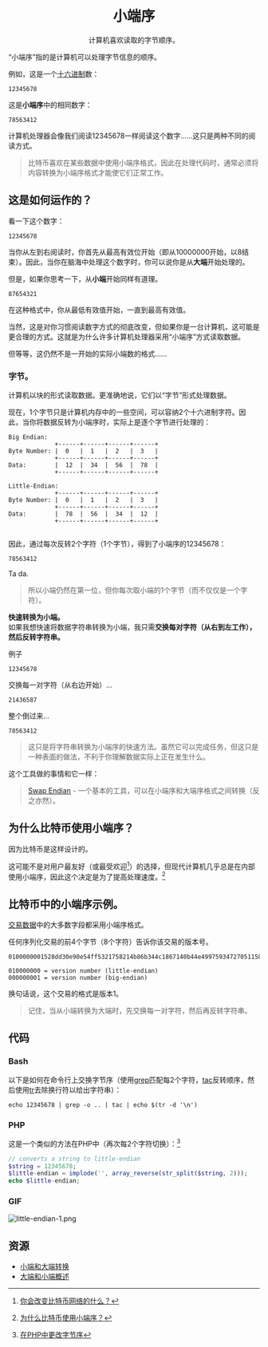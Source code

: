 # <center>小端序</center>
<center>计算机喜欢读取的字节顺序。</center>

“小端序”指的是计算机可以处理字节信息的顺序。

例如，这是一个[十六进制](../Hexadecimal/hexadecimal.md)数：
```
12345678
```
这是**小端序**中的相同数字：
```
78563412
```
计算机处理器会像我们阅读12345678一样阅读这个数字……这只是两种不同的阅读方式。

>比特币喜欢在某些数据中使用小端序格式，因此在处理代码时，通常必须将内容转换为小端序格式才能使它们正常工作。

## 这是如何运作的？
看一下这个数字：
```
12345678
```
当你从左到右阅读时，你首先从最高有效位开始（即从10000000开始，以8结束）。因此，当你在脑海中处理这个数字时，你可以说你是从**大端**开始处理的。

但是，如果你思考一下，从**小端**开始同样有道理。
```
87654321
```
在这种格式中，你从最低有效值开始，一直到最高有效值。

当然，这是对你习惯阅读数字方式的彻底改变，但如果你是一台计算机，这可能是更合理的方式。这就是为什么许多计算机处理器采用“小端序”方式读取数据。

但等等，这仍然不是一开始的实际小端数的格式……

### 字节。
计算机以块的形式读取数据。更准确地说，它们以“字节”形式处理数据。

现在，1个字节只是计算机内存中的一些空间，可以容纳2个十六进制字符。因此，当你将数据反转为小端序时，实际上是逐个字节进行处理的：
```
Big Endian:
             +------+------+------+------+
Byte Number: |  0   |  1   |  2   |  3   |
             +------+------+------+------+
Data:        |  12  |  34  |  56  |  78  |
             +------+------+------+------+

Little-Endian:
             +------+------+------+------+
Byte Number: |  0   |  1   |  2   |  3   |
             +------+------+------+------+
Data:        |  78  |  56  |  34  |  12  |
             +------+------+------+------+
        
```

因此，通过每次反转2个字符（1个字节），得到了小端序的12345678：
```
78563412
```
Ta da.
>所以小端仍然在第一位，但你每次取小端的1个字节（而不仅仅是一个字符）。

**快速转换为小端。**  
如果我想快速将数据字符串转换为小端，我只需**交换每对字符（从右到左工作），然后反转字符串。**

例子
```
12345678
```
交换每一对字符（从右边开始）...
```
21436587
```
整个倒过来...
```
78563412
```

>这只是将字符串转换为小端序的快速方法。虽然它可以完成任务，但这只是一种表面的做法，不利于你理解数据实际上正在发生什么。

这个工具做的事情和它一样：

>[Swap Endian](https://learnmeabitcoin.com/tools/swapendian) - 一个基本的工具，可以在小端序和大端序格式之间转换（反之亦然）。

## 为什么比特币使用小端序？

因为比特币是这样设计的。

这可能不是对用户最友好（或最受欢迎[^1]）的选择，但现代计算机几乎总是在内部使用小端序，因此这个决定是为了提高处理速度。[^2]

## 比特币中的小端序示例。

[交易数据](../../Transaction/Transaction%20Data/Transaction%20Data.md)中的大多数字段都采用小端序格式。

任何序列化交易的前4个字节（8个字符）告诉你该交易的版本号。
```
0100000001528dd30e90e54ff5321758214b86b344c1867140b44e49975934727051158a0a000000008b4830450221008e332006edbbbda724f5955f55e29ec1dd526f9a7f7599b5c801860b3e378e4e02201c3f501bf1f43010e85a25abbd0fc4547491c334744cc4728d86914a59811dd4014104212b6993b785b677e55a886f9353b1d216c939c86b96d5d86e8f3bd8d8ffe2164ecf7c0f6ecc8c525a4850f896af1a7612fb7520ad88f77717ee4c824ab00582ffffffff01f06c3577000000001976a914d1a4db47565243b566b5fc400ff59400ac254cb988ac00000000
```
```
010000000 = version number (little-endian)
000000001 = version number (big-endian)
```
换句话说，这个交易的格式是版本1。

>记住，当从小端转换为大端时，先交换每一对字符，然后再反转字符串。

## 代码

### Bash
以下是如何在命令行上交换字节序（使用[grep](https://linux.die.net/man/1/grep)匹配每2个字符，[tac](https://linux.die.net/man/1/tac)反转顺序，然后使用[tr](https://linux.die.net/man/1/tr)去除换行符以给出字符串）：
```
echo 12345678 | grep -o .. | tac | echo $(tr -d '\n')
```

### PHP
这是一个类似的方法在PHP中（再次每2个字符切换）：[^3]
```php
// converts a string to little-endian
$string = 12345678;
$little-endian = implode('', array_reverse(str_split($string, 2)));
echo $little-endian;
```

### GIF
![little-endian-1.png](img/Little-Endian-1%20(1).gif)

## 资源
* [小端和大端转换](http://phoxis.org/2010/01/28/little-big-endian-conversion/)
* [大端和小端概述](http://www.cs.umd.edu/class/sum2003/cmsc311/Notes/Data/endian.html)


[^1]:[你会改变比特币网络的什么？](https://bitcointalk.org/index.php?topic=4278.0)
[^2]:[为什么比特币使用小端序？](http://bitcoin.stackexchange.com/questions/2063/why-does-the-bitcoin-protocol-use-the-little-endian-notation#answer-2069)
[^3]:[在PHP中更改字节序](http://stackoverflow.com/questions/7547056/changing-endianness-in-php#answer-7548355)
